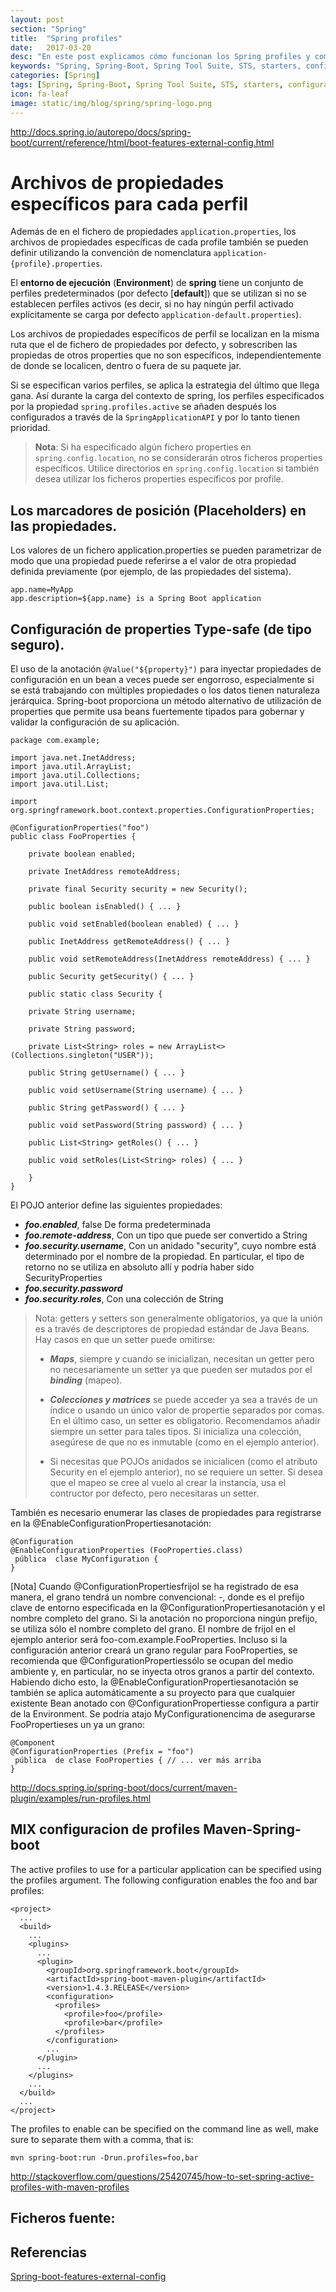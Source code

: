 ```yaml
---
layout: post
section: "Spring"
title:  "Spring profiles"
date:   2017-03-20
desc: "En este post explicamos cómo funcionan los Spring profiles y como configurarlos para distintos entornos de desarrollo."
keywords: "Spring, Spring-Boot, Spring Tool Suite, STS, starters, configuracion por defecto, buenas prácticas"
categories: [Spring]
tags: [Spring, Spring-Boot, Spring Tool Suite, STS, starters, configuracion por defecto, buenas prácticas]
icon: fa-leaf
image: static/img/blog/spring/spring-logo.png
---
```


http://docs.spring.io/autorepo/docs/spring-boot/current/reference/html/boot-features-external-config.html

# Archivos de propiedades específicos para cada perfil #

Además de en el fichero de propiedades `application.properties`, los archivos de propiedades específicas de cada profile también se pueden definir utilizando la convención de nomenclatura `application-{profile}.properties`. 

El **entorno de ejecución** (**Environment**) de **spring** tiene un conjunto de perfiles predeterminados (por defecto [**default**]) que se utilizan si no se establecen perfiles activos (es decir, si no hay ningún perfil activado explícitamente se carga por defecto `application-default.properties`).

Los archivos de propiedades específicos de perfil se localizan en la misma ruta que el de fichero de propiedades por defecto, y sobrescriben las propiedas de otros properties que no son específicos, independientemente de donde se localicen, dentro o fuera de su paquete jar.

Si se especifican varios perfiles, se aplica la estrategia del último que llega gana. Así durante la carga del contexto de spring, los perfiles especificados por la propiedad 
`spring.profiles.active` se añaden después los configurados a través de la `SpringApplicationAPI` y por lo tanto tienen prioridad.

> **Nota**: Si ha especificado algún fichero properties en `spring.config.location`, no se considerarán otros ficheros properties específicos. Utilice directorios en `spring.config.location` si también desea utilizar los ficheros properties específicos por profile.

## Los marcadores de posición (**Placeholders**) en las propiedades. ##

Los valores de un fichero application.properties se pueden parametrizar de modo que una propiedad puede referirse a el valor de otra propiedad definida previamente (por ejemplo, de las propiedades del sistema).

    app.name=MyApp
    app.description=${app.name} is a Spring Boot application

## Configuración de properties Type-safe (de tipo seguro). ##

El uso de la anotación `@Value("${property}")` para inyectar propiedades de configuración en un bean a veces puede ser engorroso, especialmente si se está trabajando con múltiples propiedades o los datos tienen naturaleza jerárquica. Spring-boot proporciona un método alternativo de utilización de properties que permite usa beans fuertemente tipados para gobernar y validar la configuración de su aplicación.


    package com.example;
    
    import java.net.InetAddress;
    import java.util.ArrayList;
    import java.util.Collections;
    import java.util.List;
    
    import org.springframework.boot.context.properties.ConfigurationProperties;
    
    @ConfigurationProperties("foo")
    public class FooProperties {
    
        private boolean enabled;
    
        private InetAddress remoteAddress;
    
        private final Security security = new Security();
    
        public boolean isEnabled() { ... }
    
        public void setEnabled(boolean enabled) { ... }
    
        public InetAddress getRemoteAddress() { ... }
    
        public void setRemoteAddress(InetAddress remoteAddress) { ... }
    
        public Security getSecurity() { ... }
    
        public static class Security {
        
        private String username;
    
        private String password;
    
        private List<String> roles = new ArrayList<>(Collections.singleton("USER"));
    
        public String getUsername() { ... }
    
        public void setUsername(String username) { ... }
    
        public String getPassword() { ... }
    
        public void setPassword(String password) { ... }
    
        public List<String> getRoles() { ... }
    
        public void setRoles(List<String> roles) { ... }
    
        }
    }

El POJO anterior define las siguientes propiedades:

- ***foo.enabled***, false De forma predeterminada
- ***foo.remote-address***, Con un tipo que puede ser convertido a String
- ***foo.security.username***, Con un anidado "security", cuyo nombre está determinado por el nombre de la propiedad. En particular, el tipo de retorno no se utiliza en absoluto allí y podría haber sido SecurityProperties
- ***foo.security.password***
- ***foo.security.roles***, Con una colección de String


> Nota: getters y setters son generalmente obligatorios, ya que la unión es a través de descriptores de propiedad estándar de Java Beans.
> Hay casos en que un setter puede omitirse:
> 
> - ***Maps***, siempre y cuando se inicializan, necesitan un getter pero no necesariamente un setter ya que pueden ser mutados por el ***binding*** (mapeo).
> 
> - ***Colecciones y matrices*** se puede acceder ya sea a través de un índice o usando un único valor de propertie separados por comas. En el último caso, un setter es obligatorio. Recomendamos añadir siempre un setter para tales tipos. Si inicializa una colección, asegúrese de que no es inmutable (como en el ejemplo anterior).
> 
> - Si necesitas que POJOs anidados se inicialicen (como el atributo Security en el ejemplo anterior), no se requiere un setter. Si desea que el mapeo se cree al vuelo al crear la instancia, usa el contructor por defecto, pero necesitaras un setter.

También es necesario enumerar las clases de propiedades para registrarse en la @EnableConfigurationPropertiesanotación:

	@Configuration 
	@EnableConfigurationProperties (FooProperties.class)
	 pública  clase MyConfiguration {
	}

[Nota]
Cuando @ConfigurationPropertiesfrijol se ha registrado de esa manera, el grano tendrá un nombre convencional: <prefix>-<fqn>, donde <prefix>es el prefijo clave de entorno especificada en la @ConfigurationPropertiesanotación y <fqn>el nombre completo del grano. Si la anotación no proporciona ningún prefijo, se utiliza sólo el nombre completo del grano.
El nombre de frijol en el ejemplo anterior será foo-com.example.FooProperties.
Incluso si la configuración anterior creará un grano regular para FooProperties, se recomienda que @ConfigurationPropertiessólo se ocupan del medio ambiente y, en particular, no se inyecta otros granos a partir del contexto. Habiendo dicho esto, la @EnableConfigurationPropertiesanotación se también se aplica automáticamente a su proyecto para que cualquier existente Bean anotado con @ConfigurationPropertiesse configura a partir de la Environment. Se podría atajo MyConfigurationencima de asegurarse FooPropertieses un ya un grano:

	@Component 
	@ConfigurationProperties (Prefix = "foo")
	 pública  de clase FooProperties { // ... ver más arriba 
	}







http://docs.spring.io/spring-boot/docs/current/maven-plugin/examples/run-profiles.html

## MIX configuracion de profiles Maven-Spring-boot ##

The active profiles to use for a particular application can be specified using the profiles argument. The following configuration enables the foo and bar profiles:

	<project>
	  ...
	  <build>
	    ...
	    <plugins>
	      ...
	      <plugin>
	        <groupId>org.springframework.boot</groupId>
	        <artifactId>spring-boot-maven-plugin</artifactId>
	        <version>1.4.3.RELEASE</version>
	        <configuration>
	          <profiles>
	            <profile>foo</profile>
	            <profile>bar</profile>
	          </profiles>
	        </configuration>
	        ...
	      </plugin>
	      ...
	    </plugins>
	    ...
	  </build>
	  ...
	</project>

The profiles to enable can be specified on the command line as well, make sure to separate them with a comma, that is:

    mvn spring-boot:run -Drun.profiles=foo,bar

http://stackoverflow.com/questions/25420745/how-to-set-spring-active-profiles-with-maven-profiles





## Ficheros fuente: ##



## Referencias ##

[Spring-boot-features-external-config](http://docs.spring.io/autorepo/docs/spring-boot/current/reference/html/boot-features-external-config.html "Spring-boot-features-external-config")